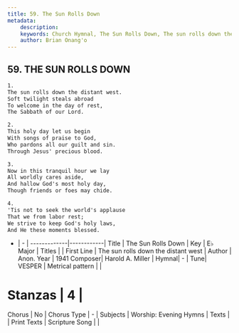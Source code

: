 ```yaml
---
title: 59. The Sun Rolls Down
metadata:
    description: 
    keywords: Church Hymnal, The Sun Rolls Down, The sun rolls down the distant west, 
    author: Brian Onang'o
---
```



## 59. THE SUN ROLLS DOWN

```txt
1.
The sun rolls down the distant west. 
Soft twilight steals abroad 
To welcome in the day of rest, 
The Sabbath of our Lord. 

2.
This holy day let us begin 
With songs of praise to God, 
Who pardons all our guilt and sin. 
Through Jesus' precious blood. 

3.
Now in this tranquil hour we lay 
All worldly cares aside, 
And hallow God's most holy day, 
Though friends or foes may chide. 

4.
'Tis not to seek the world's applause 
That we from labor rest; 
We strive to keep God's holy laws, 
And He these moments blessed.

```

- |   -  |
-------------|------------|
Title | The Sun Rolls Down |
Key | E♭ Major |
Titles |  |
First Line | The sun rolls down the distant west |
Author | Anon.
Year | 1941
Composer| Harold A. Miller |
Hymnal|  - |
Tune| VESPER |
Metrical pattern | |
# Stanzas | 4 |
Chorus | No |
Chorus Type | - |
Subjects | Worship: Evening Hymns |
Texts |  |
Print Texts | 
Scripture Song |  |
  

